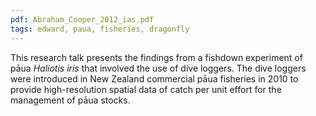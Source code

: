```yaml
---
pdf: Abraham_Cooper_2012_ias.pdf
tags: edward, paua, fisheries, dragonfly
---
```

This research talk presents the findings from a fishdown experiment of pāua *Haliotis iris* that involved the use of dive loggers.  The dive loggers were introduced in New Zealand commercial pāua fisheries in 2010 to provide high-resolution spatial data of catch per unit effort for the management of pāua stocks.
